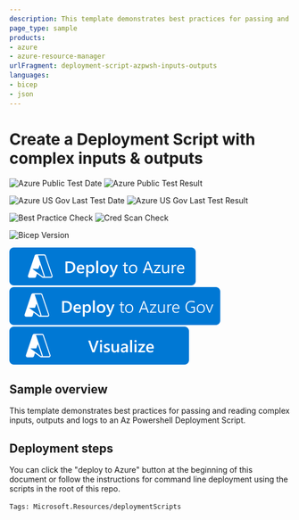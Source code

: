 ```yaml
---
description: This template demonstrates best practices for passing and reading complex inputs, outputs and logs to an Az Powershell Deployment Script
page_type: sample
products:
- azure
- azure-resource-manager
urlFragment: deployment-script-azpwsh-inputs-outputs
languages:
- bicep
- json
---
```

# Create a Deployment Script with complex inputs & outputs

![Azure Public Test Date](https://azurequickstartsservice.blob.core.windows.net/badges/quickstarts/microsoft.resources/deployment-script-azpwsh-inputs-outputs/PublicLastTestDate.svg)
![Azure Public Test Result](https://azurequickstartsservice.blob.core.windows.net/badges/quickstarts/microsoft.resources/deployment-script-azpwsh-inputs-outputs/PublicDeployment.svg)

![Azure US Gov Last Test Date](https://azurequickstartsservice.blob.core.windows.net/badges/quickstarts/microsoft.resources/deployment-script-azpwsh-inputs-outputs/FairfaxLastTestDate.svg)
![Azure US Gov Last Test Result](https://azurequickstartsservice.blob.core.windows.net/badges/quickstarts/microsoft.resources/deployment-script-azpwsh-inputs-outputs/FairfaxDeployment.svg)

![Best Practice Check](https://azurequickstartsservice.blob.core.windows.net/badges/quickstarts/microsoft.resources/deployment-script-azpwsh-inputs-outputs/BestPracticeResult.svg)
![Cred Scan Check](https://azurequickstartsservice.blob.core.windows.net/badges/quickstarts/microsoft.resources/deployment-script-azpwsh-inputs-outputs/CredScanResult.svg)

![Bicep Version](https://azurequickstartsservice.blob.core.windows.net/badges/quickstarts/microsoft.resources/deployment-script-azpwsh-inputs-outputs/BicepVersion.svg)

[![Deploy To Azure](https://raw.githubusercontent.com/Azure/azure-quickstart-templates/master/1-CONTRIBUTION-GUIDE/images/deploytoazure.svg?sanitize=true)](https://portal.azure.com/#create/Microsoft.Template/uri/https%3A%2F%2Fraw.githubusercontent.com%2FAzure%2Fazure-quickstart-templates%2Fmaster%2Fquickstarts%2Fmicrosoft.resources%2Fdeployment-script-azpwsh-inputs-outputs%2Fazuredeploy.json)
[![Deploy To Azure US Gov](https://raw.githubusercontent.com/Azure/azure-quickstart-templates/master/1-CONTRIBUTION-GUIDE/images/deploytoazuregov.svg?sanitize=true)](https://portal.azure.us/#create/Microsoft.Template/uri/https%3A%2F%2Fraw.githubusercontent.com%2FAzure%2Fazure-quickstart-templates%2Fmaster%2Fquickstarts%2Fmicrosoft.resources%2Fdeployment-script-azpwsh-inputs-outputs%2Fazuredeploy.json)
[![Visualize](https://raw.githubusercontent.com/Azure/azure-quickstart-templates/master/1-CONTRIBUTION-GUIDE/images/visualizebutton.svg?sanitize=true)](http://armviz.io/#/?load=https%3A%2F%2Fraw.githubusercontent.com%2FAzure%2Fazure-quickstart-templates%2Fmaster%2Fquickstarts%2Fmicrosoft.resources%2Fdeployment-script-azpwsh-inputs-outputs%2Fazuredeploy.json)   

## Sample overview

This template demonstrates best practices for passing and reading complex inputs, outputs and logs to an Az Powershell Deployment Script.

## Deployment steps

You can click the "deploy to Azure" button at the beginning of this document or follow the instructions for command line deployment using the scripts in the root of this repo.

`Tags: Microsoft.Resources/deploymentScripts`